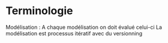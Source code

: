 # Terminologie
Modélisation : 
A chaque modélisation on doit évalué celui-ci
La modélisation est processus itératif avec du versionning